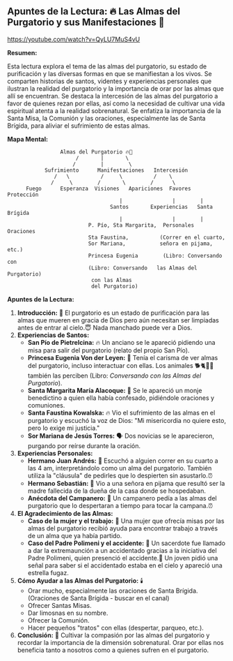 ## Apuntes de la Lectura: 🔥 Las Almas del Purgatorio y sus Manifestaciones 🙏

https://youtube.com/watch?v=QyLU7MuS4vU


**Resumen:**

Esta lectura explora el tema de las almas del purgatorio, su estado de purificación y las diversas formas en que se manifiestan a los vivos. Se comparten historias de santos, videntes y experiencias personales que ilustran la realidad del purgatorio y la importancia de orar por las almas que allí se encuentran. Se destaca la intercesión de las almas del purgatorio a favor de quienes rezan por ellas, así como la necesidad de cultivar una vida espiritual atenta a la realidad sobrenatural. Se enfatiza la importancia de la Santa Misa, la Comunión y las oraciones, especialmente las de Santa Brígida, para aliviar el sufrimiento de estas almas.

**Mapa Mental:**

```
                 Almas del Purgatorio 🔥🙏
                      /       |       \
                     /        |        \
            Sufrimiento      Manifestaciones   Intercesión
               /   \          /     \          /    \
              /     \        /       \        /      \
      Fuego      Esperanza  Visiones   Apariciones  Favores  Protección
                                    |                |        |
                                 Santos       Experiencias   Santa Brígida
                                    |                |        |
                          P. Pío, Sta Margarita,  Personales  Oraciones
                          Sta Faustina,          (Correr en el cuarto,
                          Sor Mariana,           señora en pijama, etc.) 
                          Princesa Eugenia        (Libro: Conversando con
                          (Libro: Conversando   las Almas del Purgatorio)
                           con las Almas 
                           del Purgatorio)
```

**Apuntes de la Lectura:**

1. **Introducción:** 👋 El purgatorio es un estado de purificación para las almas que mueren en gracia de Dios pero aún necesitan ser limpiadas antes de entrar al cielo.😇 Nada manchado puede ver a Dios.  
2. **Experiencias de Santos:**
    * **San Pío de Pietrelcina:** 🔥 Un anciano se le apareció pidiendo una misa para salir del purgatorio (relato del propio San Pío).
    * **Princesa Eugenia Von der Leyen:** 👻  Tenía el carisma de ver almas del purgatorio, incluso interactuar con ellas. Los animales 🐕🐈🐔👶 también las perciben (Libro: *Conversando con las Almas del Purgatorio*).
    * **Santa Margarita María Alacoque:** 🙏 Se le apareció un monje benedictino a quien ella había confesado, pidiéndole oraciones y comuniones.
    * **Santa Faustina Kowalska:** 🔥  Vio el sufrimiento de las almas en el purgatorio y escuchó la voz de Dios: "Mi misericordia no quiere esto, pero lo exige mi justicia."
    * **Sor Mariana de Jesús Torres:** 🗣️ Dos novicias se le aparecieron, purgando por reírse durante la oración.
3. **Experiencias Personales:**
    * **Hermano Juan Andrés:** 🏃 Escuchó a alguien correr en su cuarto a las 4 am, interpretándolo como un alma del purgatorio. También utiliza la "cláusula" de pedirles que lo despierten sin asustarlo.⏰
    * **Hermano Sebastián:** 👵 Vio a una señora en pijama que resultó ser la madre fallecida de la dueña de la casa donde se hospedaban.
    * **Anécdota del Campanero:** 🔔  Un campanero pedía a las almas del purgatorio que lo despertaran a tiempo para tocar la campana.⏰
4. **El Agradecimiento de las Almas:**
    * **Caso de la mujer y el trabajo:** 🧹 Una mujer que ofrecía misas por las almas del purgatorio recibió ayuda para encontrar trabajo a través de un alma que ya había partido.
    * **Caso del Padre Polimeni y el accidente:** 🚗 Un sacerdote fue llamado a dar la extremaunción a un accidentado gracias a la iniciativa del Padre Polimeni, quien presenció el accidente.🌟 Un joven pidió una señal para saber si el accidentado estaba en el cielo y apareció una estrella fugaz.
5. **Cómo Ayudar a las Almas del Purgatorio:** 🕯️
    * Orar mucho, especialmente las oraciones de Santa Brígida. (Oraciones de Santa Brígida - buscar en el canal)
    * Ofrecer Santas Misas.
    * Dar limosnas en su nombre.
    * Ofrecer la Comunión.
    * Hacer pequeños "tratos" con ellas (despertar, parqueo, etc.).
6. **Conclusión:**  🤝 Cultivar la compasión por las almas del purgatorio y recordar la importancia de la dimensión sobrenatural. Orar por ellas nos beneficia tanto a nosotros como a quienes sufren en el purgatorio.


